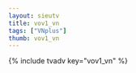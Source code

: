 ```yaml
--- 
layout: sieutv
title: vov1_vn
tags: ["VNplus"]
thumb: vov1_vn
---
```

{% include tvadv key="vov1_vn" %}
